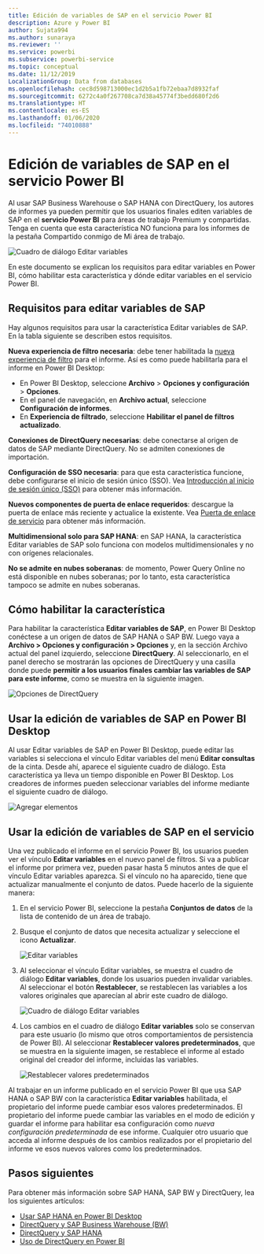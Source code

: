 ```yaml
---
title: Edición de variables de SAP en el servicio Power BI
description: Azure y Power BI
author: Sujata994
ms.author: sunaraya
ms.reviewer: ''
ms.service: powerbi
ms.subservice: powerbi-service
ms.topic: conceptual
ms.date: 11/12/2019
LocalizationGroup: Data from databases
ms.openlocfilehash: cec8d598713000ec1d2b5a1fb72ebaa7d8932faf
ms.sourcegitcommit: 6272c4a0f267708ca7d38a45774f3bedd680f2d6
ms.translationtype: HT
ms.contentlocale: es-ES
ms.lasthandoff: 01/06/2020
ms.locfileid: "74010888"
---
```

# <a name="edit-sap-variables-in-the-power-bi-service"></a>Edición de variables de SAP en el servicio Power BI

Al usar SAP Business Warehouse o SAP HANA con DirectQuery, los autores de informes ya pueden permitir que los usuarios finales editen variables de SAP en el **servicio Power BI** para áreas de trabajo Premium y compartidas. Tenga en cuenta que esta característica NO funciona para los informes de la pestaña Compartido conmigo de Mi área de trabajo. 

![Cuadro de diálogo Editar variables](media/service-edit-sap-variables/sap-edit-variables-dialog.png)

En este documento se explican los requisitos para editar variables en Power BI, cómo habilitar esta característica y dónde editar variables en el servicio Power BI.

## <a name="requirements-for-sap-edit-variables"></a>Requisitos para editar variables de SAP

Hay algunos requisitos para usar la característica Editar variables de SAP. En la tabla siguiente se describen estos requisitos.

**Nueva experiencia de filtro necesaria**: debe tener habilitada la [nueva experiencia de filtro](power-bi-report-filter.md) para el informe. Así es como puede habilitarla para el informe en Power BI Desktop:
- En Power BI Desktop, seleccione **Archivo** > **Opciones y configuración** > **Opciones**.
- En el panel de navegación, en **Archivo actual**, seleccione **Configuración de informes**.
- En **Experiencia de filtrado**, seleccione **Habilitar el panel de filtros actualizado**.

**Conexiones de DirectQuery necesarias**: debe conectarse al origen de datos de SAP mediante DirectQuery. No se admiten conexiones de importación.

**Configuración de SSO necesaria**: para que esta característica funcione, debe configurarse el inicio de sesión único (SSO). Vea [Introducción al inicio de sesión único (SSO)](service-gateway-sso-overview.md) para obtener más información.

**Nuevos componentes de puerta de enlace requeridos**: descargue la puerta de enlace más reciente y actualice la existente. Vea [Puerta de enlace de servicio](service-gateway-onprem.md) para obtener más información.

**Multidimensional solo para SAP HANA**: en SAP HANA, la característica Editar variables de SAP solo funciona con modelos multidimensionales y no con orígenes relacionales.

**No se admite en nubes soberanas**: de momento, Power Query Online no está disponible en nubes soberanas; por lo tanto, esta característica tampoco se admite en nubes soberanas.

## <a name="how-to-enable-the-feature"></a>Cómo habilitar la característica

Para habilitar la característica **Editar variables de SAP**, en Power BI Desktop conéctese a un origen de datos de SAP HANA o SAP BW. Luego vaya a **Archivo > Opciones y configuración > Opciones** y, en la sección Archivo actual del panel izquierdo, seleccione **DirectQuery**. Al seleccionarlo, en el panel derecho se mostrarán las opciones de DirectQuery y una casilla donde puede **permitir a los usuarios finales cambiar las variables de SAP para este informe**, como se muestra en la siguiente imagen.

![Opciones de DirectQuery](media/service-edit-sap-variables/sap-preview-setting-in-desktop.png)

## <a name="use-sap-edit-variables-in-power-bi-desktop"></a>Usar la edición de variables de SAP en Power BI Desktop

Al usar Editar variables de SAP en Power BI Desktop, puede editar las variables si selecciona el vínculo Editar variables del menú **Editar consultas** de la cinta. Desde ahí, aparece el siguiente cuadro de diálogo. Esta característica ya lleva un tiempo disponible en Power BI Desktop. Los creadores de informes pueden seleccionar variables del informe mediante el siguiente cuadro de diálogo.

![Agregar elementos](media/service-edit-sap-variables/sap-variables-add-items.png)

## <a name="use-sap-edit-variables-in-the-service"></a>Usar la edición de variables de SAP en el servicio

Una vez publicado el informe en el servicio Power BI, los usuarios pueden ver el vínculo **Editar variables** en el nuevo panel de filtros. Si va a publicar el informe por primera vez, pueden pasar hasta 5 minutos antes de que el vínculo Editar variables aparezca. Si el vínculo no ha aparecido, tiene que actualizar manualmente el conjunto de datos.
Puede hacerlo de la siguiente manera:

1. En el servicio Power BI, seleccione la pestaña **Conjuntos de datos** de la lista de contenido de un área de trabajo.

2. Busque el conjunto de datos que necesita actualizar y seleccione el icono **Actualizar**.

    ![Editar variables](media/service-edit-sap-variables/sap-edit-variables-link.png)

3. Al seleccionar el vínculo Editar variables, se muestra el cuadro de diálogo **Editar variables**, donde los usuarios pueden invalidar variables. Al seleccionar el botón **Restablecer**, se restablecen las variables a los valores originales que aparecían al abrir este cuadro de diálogo.

    ![Cuadro de diálogo Editar variables](media/service-edit-sap-variables/sap-edit-variables-dialog.png)

4. Los cambios en el cuadro de diálogo **Editar variables** solo se conservan para este usuario (lo mismo que otros comportamientos de persistencia de Power BI). Al seleccionar **Restablecer valores predeterminados**, que se muestra en la siguiente imagen, se restablece el informe al estado original del creador del informe, incluidas las variables.

    ![Restablecer valores predeterminados](media/service-edit-sap-variables/reset-to-default.png)

Al trabajar en un informe publicado en el servicio Power BI que usa SAP HANA o SAP BW con la característica **Editar variables** habilitada, el propietario del informe puede cambiar esos valores predeterminados. El propietario del informe puede cambiar las variables en el modo de edición y guardar el informe para habilitar esa configuración como *nueva configuración predeterminada* de ese informe. Cualquier otro usuario que acceda al informe después de los cambios realizados por el propietario del informe ve esos nuevos valores como los predeterminados.

## <a name="next-steps"></a>Pasos siguientes

Para obtener más información sobre SAP HANA, SAP BW y DirectQuery, lea los siguientes artículos:

- [Usar SAP HANA en Power BI Desktop](desktop-sap-hana.md)
- [DirectQuery y SAP Business Warehouse (BW)](desktop-directquery-sap-bw.md)
- [DirectQuery y SAP HANA](desktop-directquery-sap-hana.md)
- [Uso de DirectQuery en Power BI](desktop-directquery-about.md)
